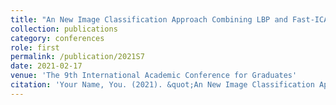 ```yaml
---
title: "An New Image Classification Approach Combining LBP and Fast-ICA"
collection: publications
category: conferences
role: first
permalink: /publication/2021S7
date: 2021-02-17
venue: 'The 9th International Academic Conference for Graduates'
citation: 'Your Name, You. (2021). &quot;An New Image Classification Approach Combining LBP and Fast-ICA.&quot; <i>The 9th International Academic Conference for Graduates</i>. S7. pp: 19-21.'
---
```

